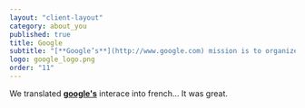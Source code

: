 ```yaml
---
layout: "client-layout"
category: about_you
published: true
title: Google
subtitle: "[**Google’s**](http://www.google.com) mission is to organize the world’s information and make it universally accessible and useful."
logo: google_logo.png
order: "11"
---
```


We translated [**google's**](http://www.google.com) interace into french... It was great.

